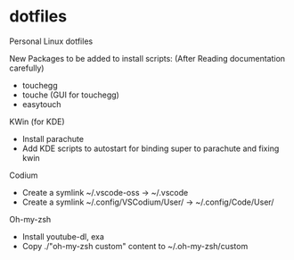 # dotfiles
Personal Linux dotfiles

New Packages to be added to install scripts: (After Reading documentation carefully)
- touchegg
- touche (GUI for touchegg)
- easytouch



KWin (for KDE)
+ Install parachute
+ Add KDE scripts to autostart for binding super to parachute and fixing kwin

Codium
+ Create a symlink ~/.vscode-oss -> ~/.vscode
+ Create a symlink ~/.config/VSCodium/User/ -> ~/.config/Code/User/

Oh-my-zsh
+ Install youtube-dl, exa
+ Copy ./"oh-my-zsh custom" content to ~/.oh-my-zsh/custom
